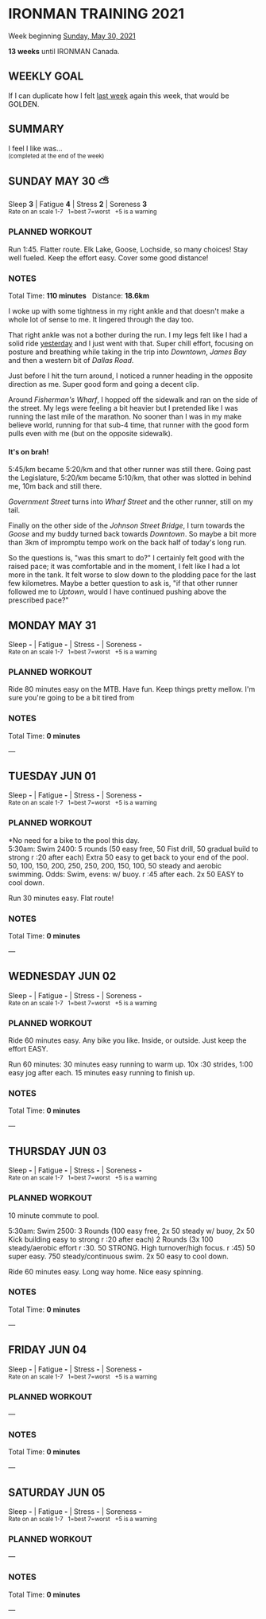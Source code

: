 # IRONMAN TRAINING 2021
Week beginning [Sunday, May 30, 2021](javascript:flick('sun');)

**13 weeks** until IRONMAN Canada.

## WEEKLY GOAL
If I can duplicate how I felt [last week](ironman2021-14weeksout) again this week, that would be <span class="agencyvc" style="color:black;">GOLDEN</span>.

## SUMMARY
I feel I like was...  
<sup>(completed at the end of the week)</sup>
<!--OVERTRAINING|ON THE EDGE|STAYING CONSISTENT|LAGGING A BIT-->


<!---->
## SUNDAY MAY 30 ⛅️
Sleep **3** | Fatigue **4** | Stress **2** | Soreness **3**  
<sup>Rate on an scale 1-7 &nbsp; 1=best 7=worst &nbsp; +5 is a warning</sup>

### PLANNED WORKOUT
Run 1:45. Flatter route. Elk Lake, Goose, Lochside, so many choices! 
Stay well fueled. Keep the effort easy. Cover some good distance!

### NOTES
Total Time: **110 minutes** &nbsp; Distance: **18.6km**

I woke up with some tightness in my right ankle and that doesn't make a whole lot of sense to me.  It lingered through the day too.

That right ankle was not a bother during the run.  I my legs felt like I had a solid ride [yesterday](ironman2021-14weeksout?sat)  and I just went with that.  Super chill effort, focusing on posture and breathing while taking in the trip into _Downtown_, _James Bay_ and then a western bit of _Dallas Road_.

Just before I hit the turn around, I noticed a runner heading in the opposite direction as me.  Super good form and going a decent clip.
<!---->
Around _Fisherman's Wharf_, I hopped off the sidewalk and ran on the side of the street.  My legs were feeling a bit heavier but I pretended like I was running the last mile of the marathon.  No sooner than I was in my make believe world, running for that sub-4 time, that runner with the good form pulls even with me (but on the opposite sidewalk).

#### It's on brah!

5:45/km became 5:20/km and that other runner was still there.  Going past the Legislature, 5:20/km became 5:10/km, that other was slotted in behind me, 10m back and still there.

_Government Street_ turns into _Wharf Street_ and the other runner, still on my tail.

Finally on the other side of the _Johnson Street Bridge_, I turn towards the _Goose_ and my buddy turned back towards _Downtown_.  So maybe a bit more than 3km of impromptu tempo work on the back half of today's long run.
<!---->
So the questions is, "was this smart to do?"   I certainly felt good with the raised pace; it was comfortable and in the moment, I felt like I had a lot more in the tank.  It felt worse to slow down to the plodding pace for the last few kilometres.  Maybe a better question to ask is, "if that other runner followed me to _Uptown_, would I have continued pushing above the prescribed pace?"


<!---->
## MONDAY MAY 31
Sleep **-** | Fatigue **-** | Stress **-** | Soreness **-**  
<sup>Rate on an scale 1-7 &nbsp; 1=best 7=worst &nbsp; +5 is a warning</sup>

### PLANNED WORKOUT
Ride 80 minutes easy on the MTB. Have fun. Keep things pretty mellow. I'm sure you're going to be a bit tired from

### NOTES
Total Time: **0 minutes**

&mdash; 


<!---->
## TUESDAY JUN 01
Sleep **-** | Fatigue **-** | Stress **-** | Soreness **-**  
<sup>Rate on an scale 1-7 &nbsp; 1=best 7=worst &nbsp; +5 is a warning</sup>

### PLANNED WORKOUT
*No need for a bike to the pool this day.   
5:30am: Swim 2400: 
5 rounds (50 easy free, 50 Fist drill, 50 gradual build to strong r :20 after each) Extra 50 easy to get back to your end of the pool. 
50, 100, 150, 200, 250, 250, 200, 150, 100, 50 steady and aerobic swimming. Odds: Swim, evens: w/ buoy. r :45 after each. 
2x 50 EASY to cool down.

Run 30 minutes easy. Flat route!

### NOTES
Total Time: **0 minutes**

&mdash; 


<!---->
## WEDNESDAY JUN 02
Sleep **-** | Fatigue **-** | Stress **-** | Soreness **-**  
<sup>Rate on an scale 1-7 &nbsp; 1=best 7=worst &nbsp; +5 is a warning</sup>

### PLANNED WORKOUT
Ride 60 minutes easy. Any bike you like. Inside, or outside. Just keep the effort EASY. 

Run 60 minutes: 30 minutes easy running to warm up. 10x :30 strides, 1:00 easy jog after each. 15 minutes easy running to finish up.

### NOTES
Total Time: **0 minutes**

&mdash; 


<!---->
## THURSDAY JUN 03
Sleep **-** | Fatigue **-** | Stress **-** | Soreness **-**  
<sup>Rate on an scale 1-7 &nbsp; 1=best 7=worst &nbsp; +5 is a warning</sup>

### PLANNED WORKOUT
10 minute commute to pool.

5:30am: Swim 2500: 
3 Rounds (100 easy free, 2x 50 steady w/ buoy, 2x 50 Kick building easy to strong r :20 after each)
2 Rounds (3x 100 steady/aerobic effort r :30. 50 STRONG. High turnover/high focus. r :45)
50 super easy. 
750 steady/continuous swim. 
2x 50 easy to cool down.

Ride 60 minutes easy. Long way home. Nice easy spinning. 

### NOTES
Total Time: **0 minutes**

&mdash; 


<!---->
## FRIDAY JUN 04
Sleep **-** | Fatigue **-** | Stress **-** | Soreness **-**  
<sup>Rate on an scale 1-7 &nbsp; 1=best 7=worst &nbsp; +5 is a warning</sup>

### PLANNED WORKOUT
&mdash; 

### NOTES
Total Time: **0 minutes**

&mdash; 


<!---->
## SATURDAY JUN 05
Sleep **-** | Fatigue **-** | Stress **-** | Soreness **-**  
<sup>Rate on an scale 1-7 &nbsp; 1=best 7=worst &nbsp; +5 is a warning</sup>

### PLANNED WORKOUT
&mdash; 

### NOTES
Total Time: **0 minutes**

&mdash; 


<!---->